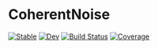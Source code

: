 # CoherentNoise

[![Stable](https://img.shields.io/badge/docs-stable-blue.svg)](https://exAClior.github.io/CoherentNoise.jl/stable/)
[![Dev](https://img.shields.io/badge/docs-dev-blue.svg)](https://exAClior.github.io/CoherentNoise.jl/dev/)
[![Build Status](https://github.com/exAClior/CoherentNoise.jl/actions/workflows/CI.yml/badge.svg?branch=main)](https://github.com/exAClior/CoherentNoise.jl/actions/workflows/CI.yml?query=branch%3Amain)
[![Coverage](https://codecov.io/gh/exAClior/CoherentNoise.jl/branch/main/graph/badge.svg)](https://codecov.io/gh/exAClior/CoherentNoise.jl)
